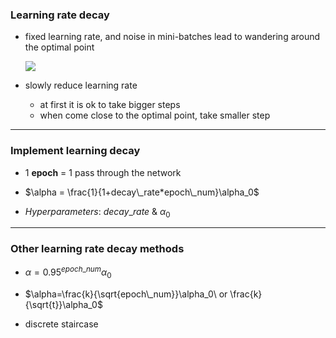 ### Learning rate decay

* fixed learning rate, and noise in mini-batches lead to wandering around the optimal point

  <img src='https://raw.githubusercontent.com/yujuezhao/deeplearning-course/master/2%E3%80%81Improving%20Deep%20Neural%20Networks%EF%BC%9AHyperparameter%20tuning%2C%20Regularization%20and%20Optimization/Week2/Lesson1/images/6.PNG'>

* slowly reduce learning rate
  * at first it is ok to take bigger steps
  * when come close to the optimal point, take smaller step

***

### Implement learning decay

* 1 **epoch** = 1 pass through the network
* $\alpha = \frac{1}{1+decay\_rate*epoch\_num}\alpha_0$

* $Hyperparameters:\ decay\_rate\ \& \ \alpha_0$

***

### Other learning rate decay methods

* $\alpha=0.95^{epoch\_num}\alpha_0$
* $\alpha=\frac{k}{\sqrt{epoch\_num}}\alpha_0\ or \frac{k}{\sqrt{t}}\alpha_0$

* discrete staircase

  

